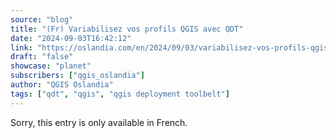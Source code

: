 ```yaml
---
source: "blog"
title: "(Fr) Variabilisez vos profils QGIS avec QDT"
date: "2024-09-03T16:42:12"
link: "https://oslandia.com/en/2024/09/03/variabilisez-vos-profils-qgis-avec-qdt/"
draft: "false"
showcase: "planet"
subscribers: ["qgis_oslandia"]
author: "QGIS Oslandia"
tags: ["qdt", "qgis", "qgis deployment toolbelt"]
---
```


Sorry, this entry is only available in French.
